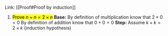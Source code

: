 Link: [[Proof#Proof by induction]]
1.  <mark class="hltr-orange">Prove $n+n=2\times n$</mark>
	**Base:** 
	By definition of multiplication know that $2\times 0 = 0$
	By definition of addition know that $0+0=0$
	**Step:** 
	Assume $k+k=2\times k$ (induction hypothesis)